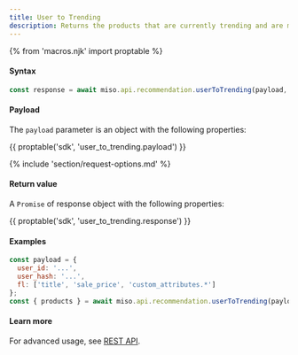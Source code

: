 ```yaml
---
title: User to Trending
description: Returns the products that are currently trending and are most likely to be of interest to this user.
---
```

{% from 'macros.njk' import proptable %}

#### Syntax
```js
const response = await miso.api.recommendation.userToTrending(payload, options);
```

#### Payload
The `payload` parameter is an object with the following properties:

{{ proptable('sdk', 'user_to_trending.payload') }}

{% include 'section/request-options.md' %}

#### Return value
A `Promise` of response object with the following properties:

{{ proptable('sdk', 'user_to_trending.response') }}

#### Examples
```js
const payload = {
  user_id: '...',
  user_hash: '...',
  fl: ['title', 'sale_price', 'custom_attributes.*']
};
const { products } = await miso.api.recommendation.userToTrending(payload);
```

#### Learn more
For advanced usage, see [REST API](https://api.askmiso.com/#operation/trending_items_v1_recommendation_user_to_trending_post).
